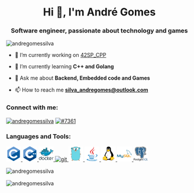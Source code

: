 <h1 align="center">Hi 👋, I'm André Gomes</h1>
<h3 align="center">Software engineer, passionate about technology and games</h3>

<p align="left"> <img src="https://komarev.com/ghpvc/?username=andregomessilva&label=Profile%20views&color=0e75b6&style=flat" alt="andregomessilva" /> </p>

- 🔭 I’m currently working on [42SP_CPP](https://github.com/AndreGomesSilva/42SP_CPP)

- 🌱 I’m currently learning **C++ and Golang**

- 💬 Ask me about **Backend, Embedded code and Games**

- 📫 How to reach me **silva_andregomes@outlook.com**

<h3 align="left">Connect with me:</h3>
<p align="left">
<a href="https://linkedin.com/in/andregomessilva" target="blank"><img align="center" src="https://raw.githubusercontent.com/rahuldkjain/github-profile-readme-generator/master/src/images/icons/Social/linked-in-alt.svg" alt="andregomessilva" height="30" width="40" /></a>
<a href="https://discord.gg/#7361" target="blank"><img align="center" src="https://raw.githubusercontent.com/rahuldkjain/github-profile-readme-generator/master/src/images/icons/Social/discord.svg" alt="#7361" height="30" width="40" /></a>
</p>

<h3 align="left">Languages and Tools:</h3>
<p align="left"> <a href="https://www.cprogramming.com/" target="_blank" rel="noreferrer"> <img src="https://raw.githubusercontent.com/devicons/devicon/master/icons/c/c-original.svg" alt="c" width="40" height="40"/> </a> <a href="https://www.w3schools.com/cpp/" target="_blank" rel="noreferrer"> <img src="https://raw.githubusercontent.com/devicons/devicon/master/icons/cplusplus/cplusplus-original.svg" alt="cplusplus" width="40" height="40"/> </a> <a href="https://www.docker.com/" target="_blank" rel="noreferrer"> <img src="https://raw.githubusercontent.com/devicons/devicon/master/icons/docker/docker-original-wordmark.svg" alt="docker" width="40" height="40"/> </a> <a href="https://git-scm.com/" target="_blank" rel="noreferrer"> <img src="https://www.vectorlogo.zone/logos/git-scm/git-scm-icon.svg" alt="git" width="40" height="40"/> </a> <a href="https://golang.org" target="_blank" rel="noreferrer"> <img src="https://raw.githubusercontent.com/devicons/devicon/master/icons/go/go-original.svg" alt="go" width="40" height="40"/> </a> <a href="https://www.java.com" target="_blank" rel="noreferrer"> <img src="https://raw.githubusercontent.com/devicons/devicon/master/icons/java/java-original.svg" alt="java" width="40" height="40"/> </a> <a href="https://www.linux.org/" target="_blank" rel="noreferrer"> <img src="https://raw.githubusercontent.com/devicons/devicon/master/icons/linux/linux-original.svg" alt="linux" width="40" height="40"/> </a> <a href="https://www.mysql.com/" target="_blank" rel="noreferrer"> <img src="https://raw.githubusercontent.com/devicons/devicon/master/icons/mysql/mysql-original-wordmark.svg" alt="mysql" width="40" height="40"/> </a> <a href="https://www.postgresql.org" target="_blank" rel="noreferrer"> <img src="https://raw.githubusercontent.com/devicons/devicon/master/icons/postgresql/postgresql-original-wordmark.svg" alt="postgresql" width="40" height="40"/> </a> </p>

<p><img align="center" src="https://github-readme-stats.vercel.app/api/top-langs?username=andregomessilva&show_icons=true&theme=dark&locale=en&layout=compact" alt="andregomessilva" /></p>

<p><img align="center" src="https://github-readme-streak-stats.herokuapp.com/?user=andregomessilva&theme=dark" alt="andregomessilva" /></p>

